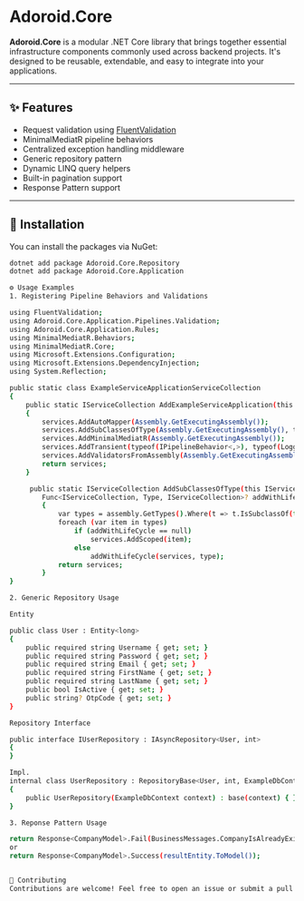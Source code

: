 # Adoroid.Core

**Adoroid.Core** is a modular .NET Core library that brings together essential infrastructure components commonly used across backend projects. It's designed to be reusable, extendable, and easy to integrate into your applications.

---

## ✨ Features

- Request validation using [FluentValidation](https://fluentvalidation.net/)
- MinimalMediatR pipeline behaviors
- Centralized exception handling middleware
- Generic repository pattern
- Dynamic LINQ query helpers
- Built-in pagination support
- Response Pattern support

---

## 🚀 Installation

You can install the packages via NuGet:

```bash
dotnet add package Adoroid.Core.Repository
dotnet add package Adoroid.Core.Application

⚙️ Usage Examples
1. Registering Pipeline Behaviors and Validations

using FluentValidation;
using Adoroid.Core.Application.Pipelines.Validation;
using Adoroid.Core.Application.Rules;
using MinimalMediatR.Behaviors;
using MinimalMediatR.Core;
using Microsoft.Extensions.Configuration;
using Microsoft.Extensions.DependencyInjection;
using System.Reflection;

public static class ExampleServiceApplicationServiceCollection
{
    public static IServiceCollection AddExampleServiceApplication(this IServiceCollection services, IConfiguration configuration)
    {
        services.AddAutoMapper(Assembly.GetExecutingAssembly());
        services.AddSubClassesOfType(Assembly.GetExecutingAssembly(), type: typeof(BaseBusinessRule));
        services.AddMinimalMediatR(Assembly.GetExecutingAssembly());
        services.AddTransient(typeof(IPipelineBehavior<,>), typeof(LoggingBehavior<,>));
        services.AddValidatorsFromAssembly(Assembly.GetExecutingAssembly());
        return services;
    }

     public static IServiceCollection AddSubClassesOfType(this IServiceCollection services, Assembly assembly, Type type,
        Func<IServiceCollection, Type, IServiceCollection>? addWithLifeCycle = null)
        {
            var types = assembly.GetTypes().Where(t => t.IsSubclassOf(type) && type != t).ToList();
            foreach (var item in types)
                if (addWithLifeCycle == null)
                    services.AddScoped(item);
                else
                    addWithLifeCycle(services, type);
            return services;
        }
}

2. Generic Repository Usage

Entity

public class User : Entity<long>
{
    public required string Username { get; set; }
    public required string Password { get; set; }
    public required string Email { get; set; }
    public required string FirstName { get; set; }
    public required string LastName { get; set; }
    public bool IsActive { get; set; }
    public string? OtpCode { get; set; }
}

Repository Interface

public interface IUserRepository : IAsyncRepository<User, int>
{
}

Impl.
internal class UserRepository : RepositoryBase<User, int, ExampleDbContext>, IUserRepository
{
    public UserRepository(ExampleDbContext context) : base(context) { }
}

3. Reponse Pattern Usage

return Response<CompanyModel>.Fail(BusinessMessages.CompanyIsAlreadyExists);
or
return Response<CompanyModel>.Success(resultEntity.ToModel());


🤝 Contributing
Contributions are welcome! Feel free to open an issue or submit a pull request.


